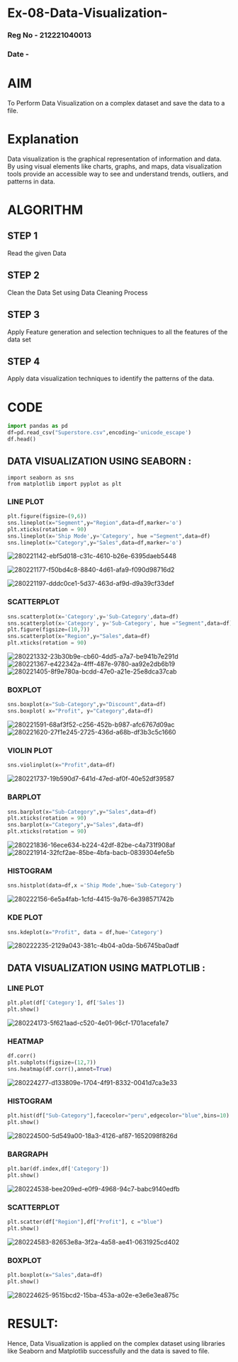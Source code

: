# Ex-08-Data-Visualization-
### Reg No - 212221040013  
### Date - 
# AIM
To Perform Data Visualization on a complex dataset and save the data to a file.

# Explanation
Data visualization is the graphical representation of information and data. By using visual elements like charts, graphs, and maps, data visualization tools provide an accessible way to see and understand trends, outliers, and patterns in data.

# ALGORITHM
## STEP 1
Read the given Data

## STEP 2
Clean the Data Set using Data Cleaning Process

## STEP 3
Apply Feature generation and selection techniques to all the features of the data set

## STEP 4
Apply data visualization techniques to identify the patterns of the data.

# CODE
```python
import pandas as pd
df=pd.read_csv("Superstore.csv",encoding='unicode_escape')
df.head()
```
## DATA VISUALIZATION USING SEABORN :
```
import seaborn as sns
from matplotlib import pyplot as plt
```
### LINE PLOT
```python
plt.figure(figsize=(9,6))
sns.lineplot(x="Segment",y="Region",data=df,marker='o')
plt.xticks(rotation = 90)
sns.lineplot(x='Ship Mode',y='Category', hue ="Segment",data=df)
sns.lineplot(x="Category",y="Sales",data=df,marker='o')
```
![280221142-ebf5d018-c31c-4610-b26e-6395daeb5448](https://github.com/Anbuselvan04/ODD2023-Datascience-Ex-08/assets/119410896/91295ef2-7567-4879-9f1f-3acff4c01169)

![280221177-f50bd4c8-8840-4d61-afa9-f090d98716d2](https://github.com/Anbuselvan04/ODD2023-Datascience-Ex-08/assets/119410896/cbbe6935-064a-42e9-8fc8-a3e3051db378)

![280221197-dddc0ce1-5d37-463d-af9d-d9a39cf33def](https://github.com/Anbuselvan04/ODD2023-Datascience-Ex-08/assets/119410896/3a194f7e-e863-42af-8172-c2e420db0d74)


### SCATTERPLOT
```python
sns.scatterplot(x='Category',y='Sub-Category',data=df)
sns.scatterplot(x='Category', y='Sub-Category', hue ="Segment",data=df)
plt.figure(figsize=(10,7))
sns.scatterplot(x="Region",y="Sales",data=df)
plt.xticks(rotation = 90)
```
![280221332-23b30b9e-cb60-4dd5-a7a7-be941b7e291d](https://github.com/Anbuselvan04/ODD2023-Datascience-Ex-08/assets/119410896/fa17bd93-9118-4e1e-a1fd-06b2aee6e602)
![280221367-e422342a-4fff-487e-9780-aa92e2db6b19](https://github.com/Anbuselvan04/ODD2023-Datascience-Ex-08/assets/119410896/a9a074be-975a-4337-80ec-9a1f09ddaaa5)
![280221405-8f9e780a-bcdd-47e0-a21e-25e8dca37cab](https://github.com/Anbuselvan04/ODD2023-Datascience-Ex-08/assets/119410896/ff179a67-35ff-4ec3-a2b6-ff40fd33f1dd)

### BOXPLOT
```python
sns.boxplot(x="Sub-Category",y="Discount",data=df)
sns.boxplot( x="Profit", y="Category",data=df)
```
![280221591-68af3f52-c256-452b-b987-afc6767d09ac](https://github.com/Anbuselvan04/ODD2023-Datascience-Ex-08/assets/119410896/e8c2fb01-9480-4c1b-bb29-5d8f561d5a45)
![280221620-27f1e245-2725-436d-a68b-df3b3c5c1660](https://github.com/Anbuselvan04/ODD2023-Datascience-Ex-08/assets/119410896/959597e8-e10c-4141-98ad-a86f8211d9f3)

### VIOLIN PLOT
```python
sns.violinplot(x="Profit",data=df)
```
![280221737-19b590d7-641d-47ed-af0f-40e52df39587](https://github.com/Anbuselvan04/ODD2023-Datascience-Ex-08/assets/119410896/1cb9bdb2-acf1-47e8-aa4a-8d7c15359675)

### BARPLOT
```python
sns.barplot(x="Sub-Category",y="Sales",data=df)
plt.xticks(rotation = 90)
sns.barplot(x="Category",y="Sales",data=df)
plt.xticks(rotation = 90)
```
![280221836-16ece634-b224-42df-82be-c4a731f908af](https://github.com/Anbuselvan04/ODD2023-Datascience-Ex-08/assets/119410896/32a54dbb-c69a-4648-93d8-94c35e7d69e7)
![280221914-32fcf2ae-85be-4bfa-bacb-0839304efe5b](https://github.com/Anbuselvan04/ODD2023-Datascience-Ex-08/assets/119410896/920c2dab-16ad-4744-8efc-c940b0f88c3c)

### HISTOGRAM
```python
sns.histplot(data=df,x ='Ship Mode',hue='Sub-Category')
``` 
![280222156-6e5a4fab-1cfd-4415-9a76-6e398571742b](https://github.com/Anbuselvan04/ODD2023-Datascience-Ex-08/assets/119410896/602511cf-9ac3-4413-bbfd-198232900fef)

### KDE PLOT
```python
sns.kdeplot(x="Profit", data = df,hue='Category')
```
![280222235-2129a043-381c-4b04-a0da-5b6745ba0adf](https://github.com/Anbuselvan04/ODD2023-Datascience-Ex-08/assets/119410896/22103f54-d148-4a89-ba62-068a9d9d4fc3)

## DATA VISUALIZATION USING MATPLOTLIB :
### LINE PLOT
```python
plt.plot(df['Category'], df['Sales'])
plt.show()
```
![280224173-5f621aad-c520-4e01-96cf-1701acefa1e7](https://github.com/Anbuselvan04/ODD2023-Datascience-Ex-08/assets/119410896/15663533-8d6c-4fc1-b9df-94d0fa2fe846)

### HEATMAP
```python
df.corr()
plt.subplots(figsize=(12,7))
sns.heatmap(df.corr(),annot=True)
```
![280224277-d133809e-1704-4f91-8332-0041d7ca3e33](https://github.com/Anbuselvan04/ODD2023-Datascience-Ex-08/assets/119410896/aaa31e48-495c-45e7-852d-ea2289110546)


### HISTOGRAM
```python
plt.hist(df["Sub-Category"],facecolor="peru",edgecolor="blue",bins=10)
plt.show()
```
![280224500-5d549a00-18a3-4126-af87-1652098f826d](https://github.com/Anbuselvan04/ODD2023-Datascience-Ex-08/assets/119410896/d665fa55-4a7c-4d2a-bcdd-17ed03f97bcf)

### BARGRAPH 
```python
plt.bar(df.index,df['Category'])
plt.show()
```
![280224538-bee209ed-e0f9-4968-94c7-babc9140edfb](https://github.com/Anbuselvan04/ODD2023-Datascience-Ex-08/assets/119410896/04580e06-0224-4db0-addd-adfaae323a6a)

### SCATTERPLOT
```python
plt.scatter(df["Region"],df["Profit"], c ="blue")
plt.show() 
```
![280224583-82653e8a-3f2a-4a58-ae41-0631925cd402](https://github.com/Anbuselvan04/ODD2023-Datascience-Ex-08/assets/119410896/a6d33218-0ec7-41bf-9a07-296062f8285a)

### BOXPLOT
```python
plt.boxplot(x="Sales",data=df)
plt.show()
```
![280224625-9515bcd2-15ba-453a-a02e-e3e6e3ea875c](https://github.com/Anbuselvan04/ODD2023-Datascience-Ex-08/assets/119410896/d7a39ddf-f238-492b-ba93-7e64032627b1)

# RESULT:
Hence, Data Visualization is applied on the complex dataset using libraries like Seaborn and Matplotlib successfully and the data is saved to file.
